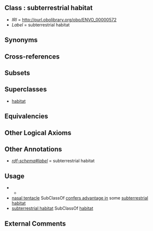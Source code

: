
## Class : subterrestrial habitat

 * *IRI* = http://purl.obolibrary.org/obo/ENVO_00000572
 * *Label* = subterrestrial habitat

## Synonyms


## Cross-references


## Subsets


## Superclasses

 * [habitat](../../ENVO/36/ENVO_00002036.md)

## Equivalencies


## Other Logical Axioms


## Other Annotations

 * *[rdf-schema#label](../../el/rdf-schema#label.md)* = subterrestrial habitat

## Usage

 * -
 * [nasal tentacle](../../UBERON/06/UBERON_0013206.md) SubClassOf [confers advantage in](../../RO/22/RO_0002322.md) some [subterrestrial habitat](../../ENVO/72/ENVO_00000572.md)
 * [subterrestrial habitat](../../ENVO/72/ENVO_00000572.md) SubClassOf [habitat](../../ENVO/36/ENVO_00002036.md)

## External Comments

